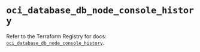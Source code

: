 # `oci_database_db_node_console_history`

Refer to the Terraform Registry for docs: [`oci_database_db_node_console_history`](https://registry.terraform.io/providers/oracle/oci/7.19.0/docs/resources/database_db_node_console_history).
